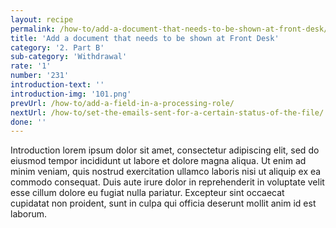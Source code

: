 ```yaml
---
layout: recipe
permalink: /how-to/add-a-document-that-needs-to-be-shown-at-front-desk/
title: 'Add a document that needs to be shown at Front Desk'
category: '2. Part B'
sub-category: 'Withdrawal'
rate: '1'
number: '231'
introduction-text: ''
introduction-img: '101.png'
prevUrl: /how-to/add-a-field-in-a-processing-role/
nextUrl: /how-to/set-the-emails-sent-for-a-certain-status-of-the-file/
done: ''
---
```


Introduction lorem ipsum dolor sit amet, consectetur adipiscing elit, sed do eiusmod tempor incididunt ut labore et dolore magna aliqua. Ut enim ad minim veniam, quis nostrud exercitation ullamco laboris nisi ut aliquip ex ea commodo consequat. Duis aute irure dolor in reprehenderit in voluptate velit esse cillum dolore eu fugiat nulla pariatur. Excepteur sint occaecat cupidatat non proident, sunt in culpa qui officia deserunt mollit anim id est laborum.

